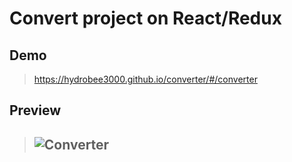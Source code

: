 # Convert project on React/Redux


## Demo
>https://hydrobee3000.github.io/converter/#/converter


## Preview
>## ![Converter](https://user-images.githubusercontent.com/68890796/140733497-7d077d85-2c4f-4714-809b-8c68e88af783.gif)

